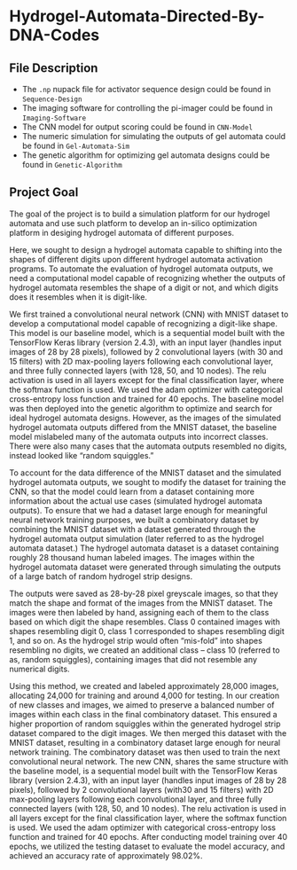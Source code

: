# Hydrogel-Automata-Directed-By-DNA-Codes

## File Description
* The `.np` nupack file for activator sequence design could be found in `Sequence-Design`
* The imaging software for controlling the pi-imager could be found in `Imaging-Software`
* The CNN model for output scoring could be found in `CNN-Model`
* The numeric simulation for simulating the outputs of gel automata could be found in `Gel-Automata-Sim`
* The genetic algorithm for optimizing gel automata designs could be found in `Genetic-Algorithm`

## Project Goal
The goal of the project is to build a simulation platform for our hydrogel automata and use such platform to develop an in-silico optimization platform in desiging hydrogel automata of different purposes.

Here, we sought to design a hydrogel automata capable to shifting into the shapes of different digits upon different hydrogel automata activation programs. To automate the evaluation of hydrogel automata outputs, we need a computational model capable of recognizing whether the outputs of hydrogel automata resembles the shape of a digit or not, and which digits does it resembles when it is digit-like.

We first trained a convolutional neural network (CNN) with MNIST dataset to develop a computational model capable of recognizing a digit-like shape. This model is our baseline model, which is a sequential model built with the TensorFlow Keras library (version 2.4.3), with an input layer (handles input images of 28 by 28 pixels), followed by 2 convolutional layers (with 30 and 15 filters) with 2D max-pooling layers following each convolutional layer, and three fully connected layers (with 128, 50, and 10 nodes). The relu activation is used in all layers except for the final classification layer, where the softmax function is used. We used the adam optimizer with categorical cross-entropy loss function and trained for 40 epochs.
The baseline model was then deployed into the genetic algorithm to optimize and search for ideal hydrogel automata designs. However, as the images of the simulated hydrogel automata outputs differed from the MNIST dataset, the baseline model mislabeled many of the automata outputs into incorrect classes. There were also many cases that the automata outputs resembled no digits, instead looked like “random squiggles.” 

To account for the data difference of the MNIST dataset and the simulated hydrogel automata outputs, we sought to modify the dataset for training the CNN, so that the model could learn from a dataset containing more information about the actual use cases (simulated hydrogel automata outputs). To ensure that we had a dataset large enough for meaningful neural network training purposes, we built a combinatory dataset by combining the MNIST dataset with a dataset generated through the hydrogel automata output simulation (later referred to as the hydrogel automata dataset.) The hydrogel automata dataset is a dataset containing roughly 28 thousand human labeled images. The images within the hydrogel automata dataset were generated through simulating the outputs of a large batch of random hydrogel strip designs.

The outputs were saved as 28-by-28 pixel greyscale images, so that they match the shape and format of the images from the MNIST dataset.  The images were then labeled by hand, assigning each of them to the class based on which digit the shape resembles. 
Class 0 contained images with shapes resembling digit 0, class 1 corresponded to shapes resembling digit 1, and so on. As the hydrogel strip would often “mis-fold” into shapes resembling no digits, we created an additional class – class 10 (referred to as, random squiggles), containing images that did not resemble any numerical digits.

Using this method, we created and labeled approximately 28,000 images, allocating 24,000 for training and around 4,000 for testing. In our creation of new classes and images, we aimed to preserve a balanced number of images within each class in the final combinatory dataset. This ensured a higher proportion of random squiggles within the generated hydrogel strip dataset compared to the digit images. We then merged this dataset with the MNIST dataset, resulting in a combinatory dataset large enough for neural network training. The combinatory dataset was then used to train the next convolutional neural network. The new CNN, shares the same structure with the baseline model, is a sequential model built with the TensorFlow Keras library (version 2.4.3), with an input layer (handles input images of 28 by 28 pixels), followed by 2 convolutional layers (with30 and 15 filters) with 2D max-pooling layers following each convolutional layer, and three fully connected layers (with 128, 50, and 10 nodes). The relu activation is used in all layers except for the final classification layer, where the softmax function is used. We used the adam optimizer with categorical cross-entropy loss function and trained for 40 epochs. After conducting model training over 40 epochs, we utilized the testing dataset to evaluate the model accuracy, and achieved an accuracy rate of approximately 98.02%.


